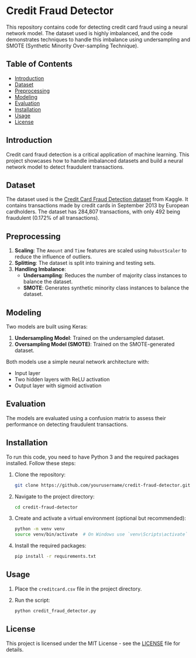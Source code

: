 # Credit Fraud Detector

This repository contains code for detecting credit card fraud using a neural network model. The dataset used is highly imbalanced, and the code demonstrates techniques to handle this imbalance using undersampling and SMOTE (Synthetic Minority Over-sampling Technique).


## Table of Contents

- [Introduction](#introduction)
- [Dataset](#dataset)
- [Preprocessing](#preprocessing)
- [Modeling](#modeling)
- [Evaluation](#evaluation)
- [Installation](#installation)
- [Usage](#usage)
- [License](#license)

## Introduction

Credit card fraud detection is a critical application of machine learning. This project showcases how to handle imbalanced datasets and build a neural network model to detect fraudulent transactions.

## Dataset

The dataset used is the [Credit Card Fraud Detection dataset](https://www.kaggle.com/mlg-ulb/creditcardfraud) from Kaggle. It contains transactions made by credit cards in September 2013 by European cardholders. The dataset has 284,807 transactions, with only 492 being fraudulent (0.172% of all transactions).

## Preprocessing

1. **Scaling**: The `Amount` and `Time` features are scaled using `RobustScaler` to reduce the influence of outliers.
2. **Splitting**: The dataset is split into training and testing sets.
3. **Handling Imbalance**:
   - **Undersampling**: Reduces the number of majority class instances to balance the dataset.
   - **SMOTE**: Generates synthetic minority class instances to balance the dataset.

## Modeling

Two models are built using Keras:
1. **Undersampling Model**: Trained on the undersampled dataset.
2. **Oversampling Model (SMOTE)**: Trained on the SMOTE-generated dataset.

Both models use a simple neural network architecture with:
- Input layer
- Two hidden layers with ReLU activation
- Output layer with sigmoid activation

## Evaluation

The models are evaluated using a confusion matrix to assess their performance on detecting fraudulent transactions.

## Installation

To run this code, you need to have Python 3 and the required packages installed. Follow these steps:

1. Clone the repository:

    ```bash
    git clone https://github.com/yourusername/credit-fraud-detector.git
    ```

2. Navigate to the project directory:

    ```bash
    cd credit-fraud-detector
    ```

3. Create and activate a virtual environment (optional but recommended):

    ```bash
    python -m venv venv
    source venv/bin/activate  # On Windows use `venv\Scripts\activate`
    ```

4. Install the required packages:

    ```bash
    pip install -r requirements.txt
    ```

## Usage

1. Place the `creditcard.csv` file in the project directory.

2. Run the script:

    ```bash
    python credit_fraud_detector.py
    ```

## License

This project is licensed under the MIT License - see the [LICENSE](LICENSE) file for details.
